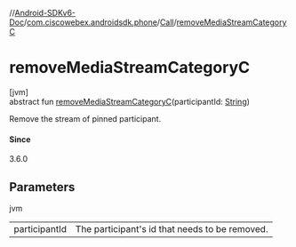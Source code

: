 //[Android-SDKv6-Doc](../../../index.md)/[com.ciscowebex.androidsdk.phone](../index.md)/[Call](index.md)/[removeMediaStreamCategoryC](remove-media-stream-category-c.md)

# removeMediaStreamCategoryC

[jvm]\
abstract fun [removeMediaStreamCategoryC](remove-media-stream-category-c.md)(participantId: [String](https://kotlinlang.org/api/latest/jvm/stdlib/kotlin/-string/index.html))

Remove the stream of pinned participant.

#### Since

3.6.0

## Parameters

jvm

| | |
|---|---|
| participantId | The participant's id that needs to be removed. |
